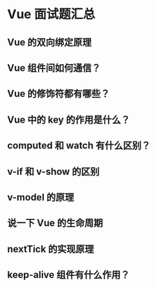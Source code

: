# Vue 面试题汇总

## Vue 的双向绑定原理
## Vue 组件间如何通信？
## Vue 的修饰符都有哪些？
## Vue 中的 key 的作用是什么？
## computed 和 watch 有什么区别？
## v-if 和 v-show 的区别
## v-model 的原理
## 说一下 Vue 的生命周期
## nextTick 的实现原理
## keep-alive 组件有什么作用？